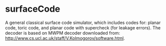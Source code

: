# surfaceCode
A general classical surface code simulator, which includes codes for:
planar code,
toric code,
and planar code with supercheck (for leakage errors).
The decoder is based on MWPM decoder downloaded from: http://www.cs.ucl.ac.uk/staff/V.Kolmogorov/software.html.
